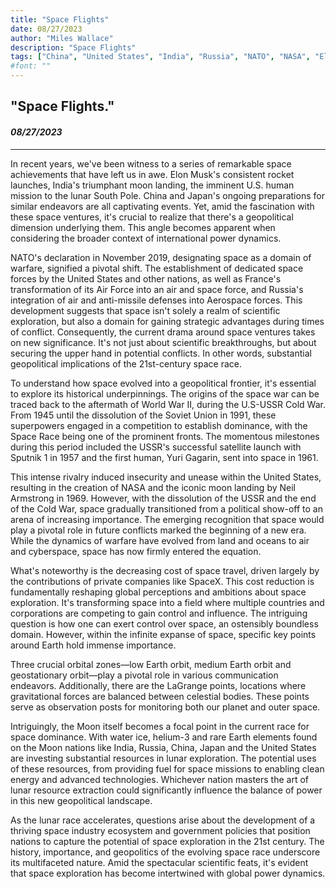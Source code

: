 ```yaml
---
title: "Space Flights"
date: 08/27/2023
author: "Miles Wallace"
description: "Space Flights"
tags: ["China", "United States", "India", "Russia", "NATO", "NASA", "Elon Musk", "South Pole", "Sputnik 1", "Yuri Gagarin", "Neil Armstrong", "SpaceX", "LaGrange points", "Japan",  ]
#font: ""
---
```

## "Space Flights."
#### _08/27/2023_  
____
In recent years, we've been witness to a series of remarkable space achievements that have left us in awe. Elon Musk's consistent rocket launches, India's triumphant moon landing, the imminent U.S. human mission to the lunar South Pole. China and Japan's ongoing preparations for similar endeavors are all captivating events. Yet, amid the fascination with these space ventures, it's crucial to realize that there's a geopolitical dimension underlying them. This angle becomes apparent when considering the broader context of international power dynamics.

NATO's declaration in November 2019, designating space as a domain of warfare, signified a pivotal shift. The establishment of dedicated space forces by the United States and other nations, as well as France's transformation of its Air Force into an air and space force, and Russia's integration of air and anti-missile defenses into Aerospace forces. This development suggests that space isn't solely a realm of scientific exploration, but also a domain for gaining strategic advantages during times of conflict. Consequently, the current drama around space ventures takes on new significance. It's not just about scientific breakthroughs, but about securing the upper hand in potential conflicts. In other words, substantial geopolitical implications of the 21st-century space race.

To understand how space evolved into a geopolitical frontier, it's essential to explore its historical underpinnings. The origins of the space war can be traced back to the aftermath of World War II, during the U.S-USSR Cold War. From 1945 until the dissolution of the Soviet Union in 1991, these superpowers engaged in a competition to establish dominance, with the Space Race being one of the prominent fronts. The momentous milestones during this period included the USSR's successful satellite launch with Sputnik 1 in 1957 and the first human, Yuri Gagarin, sent into space in 1961.

This intense rivalry induced insecurity and unease within the United States, resulting in the creation of NASA and the iconic moon landing by Neil Armstrong in 1969. However, with the dissolution of the USSR and the end of the Cold War, space gradually transitioned from a political show-off to an arena of increasing importance. The emerging recognition that space would play a pivotal role in future conflicts marked the beginning of a new era. While the dynamics of warfare have evolved from land and oceans to air and cyberspace, space has now firmly entered the equation.

What's noteworthy is the decreasing cost of space travel, driven largely by the contributions of private companies like SpaceX. This cost reduction is fundamentally reshaping global perceptions and ambitions about space exploration. It's transforming space into a field where multiple countries and corporations are competing to gain control and influence. The intriguing question is how one can exert control over space, an ostensibly boundless domain. However, within the infinite expanse of space, specific key points around Earth hold immense importance.

Three crucial orbital zones—low Earth orbit, medium Earth orbit and geostationary orbit—play a pivotal role in various communication endeavors. Additionally, there are the LaGrange points, locations where gravitational forces are balanced between celestial bodies. These points serve as observation posts for monitoring both our planet and outer space.

Intriguingly, the Moon itself becomes a focal point in the current race for space dominance. With water ice, helium-3 and rare Earth elements found on the Moon nations like India, Russia, China, Japan and the United States are investing substantial resources in lunar exploration. The potential uses of these resources, from providing fuel for space missions to enabling clean energy and advanced technologies. Whichever nation masters the art of lunar resource extraction could significantly influence the balance of power in this new geopolitical landscape.

As the lunar race accelerates, questions arise about the development of a thriving space industry ecosystem and government policies that position nations to capture the potential of space exploration in the 21st century. The history, importance, and geopolitics of the evolving space race underscore its multifaceted nature. Amid the spectacular scientific feats, it's evident that space exploration has become intertwined with global power dynamics. 
